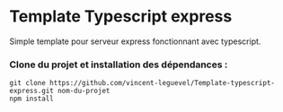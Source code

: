 # Template Typescript express

Simple template pour serveur express fonctionnant avec typescript.

### Clone du projet et installation des dépendances  : 
`git clone https://github.com/vincent-leguevel/Template-typescript-express.git nom-du-projet` \
`npm install`